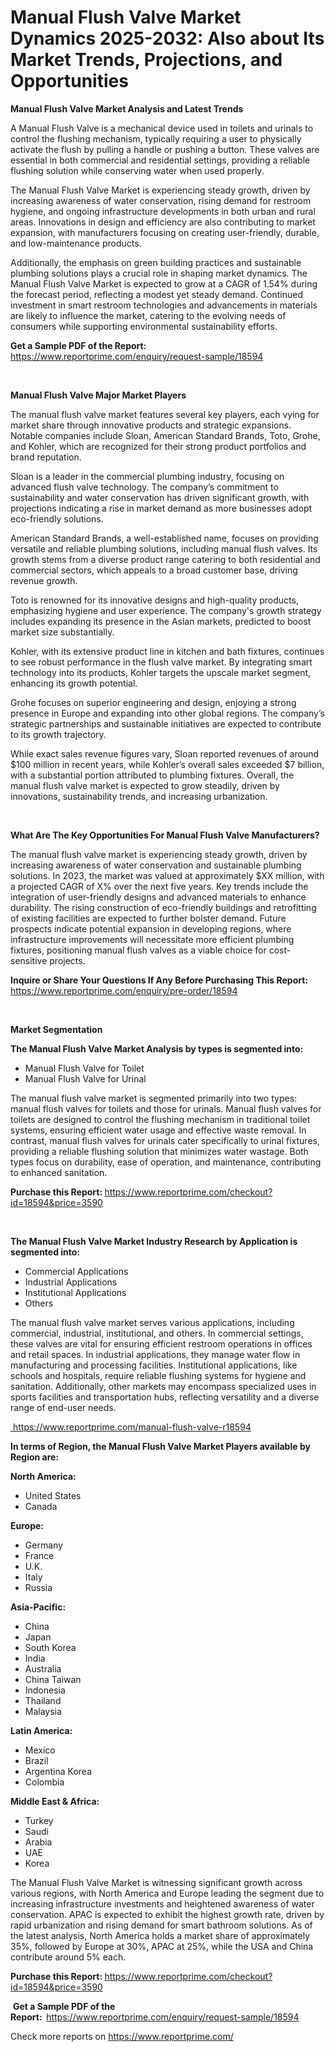 <p><h1>Manual Flush Valve Market Dynamics 2025-2032: Also about Its Market Trends, Projections, and Opportunities</h1></p><p><strong>Manual Flush Valve Market Analysis and Latest Trends</strong></p>
<p><p>A Manual Flush Valve is a mechanical device used in toilets and urinals to control the flushing mechanism, typically requiring a user to physically activate the flush by pulling a handle or pushing a button. These valves are essential in both commercial and residential settings, providing a reliable flushing solution while conserving water when used properly.</p><p>The Manual Flush Valve Market is experiencing steady growth, driven by increasing awareness of water conservation, rising demand for restroom hygiene, and ongoing infrastructure developments in both urban and rural areas. Innovations in design and efficiency are also contributing to market expansion, with manufacturers focusing on creating user-friendly, durable, and low-maintenance products. </p><p>Additionally, the emphasis on green building practices and sustainable plumbing solutions plays a crucial role in shaping market dynamics. The Manual Flush Valve Market is expected to grow at a CAGR of 1.54% during the forecast period, reflecting a modest yet steady demand. Continued investment in smart restroom technologies and advancements in materials are likely to influence the market, catering to the evolving needs of consumers while supporting environmental sustainability efforts.</p></p>
<p><strong>Get a Sample PDF of the Report:&nbsp;</strong> <a href="https://www.reportprime.com/enquiry/request-sample/18594?utm_campaign=3211&utm_medium=2&utm_source=Github&utm_content=ia&utm_term=19032025&utm_id=manual-flush-valve">https://www.reportprime.com/enquiry/request-sample/18594</a></p>
<p>&nbsp;</p>
<p><strong>Manual Flush Valve Major Market Players</strong></p>
<p><p>The manual flush valve market features several key players, each vying for market share through innovative products and strategic expansions. Notable companies include Sloan, American Standard Brands, Toto, Grohe, and Kohler, which are recognized for their strong product portfolios and brand reputation.</p><p>Sloan is a leader in the commercial plumbing industry, focusing on advanced flush valve technology. The company’s commitment to sustainability and water conservation has driven significant growth, with projections indicating a rise in market demand as more businesses adopt eco-friendly solutions. </p><p>American Standard Brands, a well-established name, focuses on providing versatile and reliable plumbing solutions, including manual flush valves. Its growth stems from a diverse product range catering to both residential and commercial sectors, which appeals to a broad customer base, driving revenue growth.</p><p>Toto is renowned for its innovative designs and high-quality products, emphasizing hygiene and user experience. The company's growth strategy includes expanding its presence in the Asian markets, predicted to boost market size substantially.</p><p>Kohler, with its extensive product line in kitchen and bath fixtures, continues to see robust performance in the flush valve market. By integrating smart technology into its products, Kohler targets the upscale market segment, enhancing its growth potential.</p><p>Grohe focuses on superior engineering and design, enjoying a strong presence in Europe and expanding into other global regions. The company’s strategic partnerships and sustainable initiatives are expected to contribute to its growth trajectory.</p><p>While exact sales revenue figures vary, Sloan reported revenues of around $100 million in recent years, while Kohler’s overall sales exceeded $7 billion, with a substantial portion attributed to plumbing fixtures. Overall, the manual flush valve market is expected to grow steadily, driven by innovations, sustainability trends, and increasing urbanization.</p></p>
<p>&nbsp;</p>
<p><strong>What Are The Key Opportunities For Manual Flush Valve Manufacturers?</strong></p>
<p><p>The manual flush valve market is experiencing steady growth, driven by increasing awareness of water conservation and sustainable plumbing solutions. In 2023, the market was valued at approximately $XX million, with a projected CAGR of X% over the next five years. Key trends include the integration of user-friendly designs and advanced materials to enhance durability. The rising construction of eco-friendly buildings and retrofitting of existing facilities are expected to further bolster demand. Future prospects indicate potential expansion in developing regions, where infrastructure improvements will necessitate more efficient plumbing fixtures, positioning manual flush valves as a viable choice for cost-sensitive projects.</p></p>
<p><strong>Inquire or Share Your Questions If Any Before Purchasing This Report:</strong> <a href="https://www.reportprime.com/enquiry/pre-order/18594?utm_campaign=3211&utm_medium=2&utm_source=Github&utm_content=ia&utm_term=19032025&utm_id=manual-flush-valve">https://www.reportprime.com/enquiry/pre-order/18594</a></p>
<p>&nbsp;</p>
<p><strong>Market Segmentation</strong></p>
<p><strong>The Manual Flush Valve Market Analysis by types is segmented into:</strong></p>
<p><ul><li>Manual Flush Valve for Toilet</li><li>Manual Flush Valve for Urinal</li></ul></p>
<p><p>The manual flush valve market is segmented primarily into two types: manual flush valves for toilets and those for urinals. Manual flush valves for toilets are designed to control the flushing mechanism in traditional toilet systems, ensuring efficient water usage and effective waste removal. In contrast, manual flush valves for urinals cater specifically to urinal fixtures, providing a reliable flushing solution that minimizes water wastage. Both types focus on durability, ease of operation, and maintenance, contributing to enhanced sanitation.</p></p>
<p><strong>Purchase this Report:&nbsp;</strong><a href="https://www.reportprime.com/checkout?id=18594&price=3590&utm_campaign=3211&utm_medium=2&utm_source=Github&utm_content=ia&utm_term=19032025&utm_id=manual-flush-valve">https://www.reportprime.com/checkout?id=18594&price=3590</a></p>
<p>&nbsp;</p>
<p><strong>The Manual Flush Valve Market Industry Research by Application is segmented into:</strong></p>
<p><ul><li>Commercial Applications</li><li>Industrial Applications</li><li>Institutional Applications</li><li>Others</li></ul></p>
<p><p>The manual flush valve market serves various applications, including commercial, industrial, institutional, and others. In commercial settings, these valves are vital for ensuring efficient restroom operations in offices and retail spaces. In industrial applications, they manage water flow in manufacturing and processing facilities. Institutional applications, like schools and hospitals, require reliable flushing systems for hygiene and sanitation. Additionally, other markets may encompass specialized uses in sports facilities and transportation hubs, reflecting versatility and a diverse range of end-user needs.</p></p>
<p><a href="https://www.reportprime.com/manual-flush-valve-r18594?utm_campaign=3211&utm_medium=2&utm_source=Github&utm_content=ia&utm_term=19032025&utm_id=manual-flush-valve">&nbsp;https://www.reportprime.com/manual-flush-valve-r18594</a></p>
<p><strong>In terms of Region, the Manual Flush Valve Market Players available by Region are:</strong></p>
<p>
    <p> <strong> North America: </strong>
        <ul>
            <li>United States</li>
            <li>Canada</li>
        </ul>
        </p> 
    <p> <strong> Europe: </strong>
        <ul>
            <li>Germany</li>
            <li>France</li>
            <li>U.K.</li>
            <li>Italy</li>
            <li>Russia</li>
        </ul>
        </p> 
    <p> <strong> Asia-Pacific: </strong>
        <ul>
            <li>China</li>
            <li>Japan</li>
            <li>South Korea</li>
            <li>India</li>
            <li>Australia</li>
            <li>China Taiwan</li>
            <li>Indonesia</li>
            <li>Thailand</li>
            <li>Malaysia</li>
        </ul>
        </p> 
    <p> <strong> Latin America: </strong>
        <ul>
            <li>Mexico</li>
            <li>Brazil</li>
            <li>Argentina Korea</li>
            <li>Colombia</li>
        </ul>
        </p> 
    <p> <strong> Middle East & Africa: </strong>
        <ul>
            <li>Turkey</li>
            <li>Saudi</li>
            <li>Arabia</li>
            <li>UAE</li>
            <li>Korea</li>
        </ul>
    </p>
    </p>
<p><p>The Manual Flush Valve Market is witnessing significant growth across various regions, with North America and Europe leading the segment due to increasing infrastructure investments and heightened awareness of water conservation. APAC is expected to exhibit the highest growth rate, driven by rapid urbanization and rising demand for smart bathroom solutions. As of the latest analysis, North America holds a market share of approximately 35%, followed by Europe at 30%, APAC at 25%, while the USA and China contribute around 5% each.</p></p>
<p><strong>Purchase this Report: </strong><a href="https://www.reportprime.com/checkout?id=18594&price=3590&utm_campaign=3211&utm_medium=2&utm_source=Github&utm_content=ia&utm_term=19032025&utm_id=manual-flush-valve">https://www.reportprime.com/checkout?id=18594&price=3590</a></p>
<p>&nbsp;<strong>Get a Sample PDF of the Report:&nbsp;&nbsp;</strong><a href="https://www.reportprime.com/enquiry/request-sample/18594?utm_campaign=3211&utm_medium=2&utm_source=Github&utm_content=ia&utm_term=19032025&utm_id=manual-flush-valve">https://www.reportprime.com/enquiry/request-sample/18594</a></p>
<p><strong></strong></p>
<p>Check more reports on <a href="https://www.reportprime.com/?utm_campaign=3211&utm_medium=2&utm_source=Github&utm_content=ia&utm_term=19032025&utm_id=manual-flush-valve">https://www.reportprime.com/</a></p>